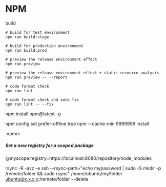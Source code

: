 # NPM

build

```
# build for test environment
npm run build:stage

# build for production environment
npm run build:prod
```



```
# preview the release environment effect
npm run preview

# preview the release environment effect + static resource analysis
npm run preview -- --report

# code format check
npm run lint

# code format check and auto fix
npm run lint -- --fix
```





npm install npm@latest -g

npm config set prefer-offline true
  npm --cache-min 9999999 install <package-name>

.npmrc



##### Set a new registry for a scoped package
@myscope:registry=https://localhost:8080/repository/node_modules




rsync -R -avz -e ssh --rsync-path="echo mypassword | sudo -S  mkdir -p /remote/folder && sudo rsync" /home/ubuntu/my/folder ubuntu@x.x.x.x:/remote/folder --delete

